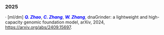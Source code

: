 <h3>2025</h3>

·  [ml/dm]  <span style="color:blue; font-weight:bold; font-style:italic;">Q. Zhao</span>, <span style="color:blue; font-weight:bold; font-style:italic;">C. Zhang</span>, <span style="color:blue; font-weight:bold; font-style:italic;">W. Zhang</span>, dnaGrinder: a lightweight and high-capacity genomic foundation model, arXiv, 2024, https://arxiv.org/abs/2409.15697.
